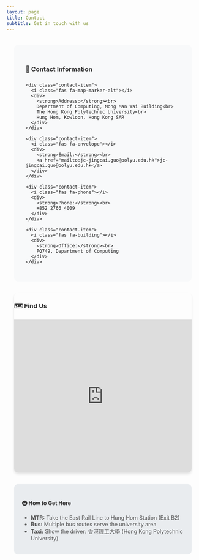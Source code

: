 ```yaml
---
layout: page
title: Contact
subtitle: Get in touch with us
---
```


<style>
  .contact-container {
    max-width: 1200px;
    margin: 0 auto;
    padding: 20px;
  }
  
  .contact-info {
    background-color: #f8f9fa;
    padding: 30px;
    border-radius: 10px;
    margin-bottom: 30px;
  }
  
  .contact-item {
    margin-bottom: 20px;
    display: flex;
    align-items: center;
  }
  
  .contact-item i {
    color: #007bff;
    margin-right: 15px;
    width: 20px;
    text-align: center;
  }
  
  .map-container {
    margin-top: 30px;
    border-radius: 10px;
    overflow: hidden;
    box-shadow: 0 4px 6px rgba(0, 0, 0, 0.1);
  }
  
  .map-responsive {
    overflow: hidden;
    padding-bottom: 400px;
    position: relative;
    height: 0;
  }
  
  .map-responsive iframe {
    left: 0;
    top: 0;
    height: 100%;
    width: 100%;
    position: absolute;
    border: none;
  }
  
  @media (max-width: 768px) {
    .contact-container {
      padding: 10px;
    }
    
    .contact-info {
      padding: 20px;
    }
    
    .map-responsive {
      padding-bottom: 300px;
    }
  }
</style>

<div class="contact-container">
  
  <!-- Contact Information -->
  <div class="contact-info">
    <h3 style="margin-bottom: 25px; color: #333;">📍 Contact Information</h3>
    
    <div class="contact-item">
      <i class="fas fa-map-marker-alt"></i>
      <div>
        <strong>Address:</strong><br>
        Department of Computing, Mong Man Wai Building<br>
        The Hong Kong Polytechnic University<br>
        Hung Hom, Kowloon, Hong Kong SAR
      </div>
    </div>
    
    <div class="contact-item">
      <i class="fas fa-envelope"></i>
      <div>
        <strong>Email:</strong><br>
        <a href="mailto:jc-jingcai.guo@polyu.edu.hk">jc-jingcai.guo@polyu.edu.hk</a>
      </div>
    </div>
    
    <div class="contact-item">
      <i class="fas fa-phone"></i>
      <div>
        <strong>Phone:</strong><br>
        +852 2766 4009
      </div>
    </div>
    
    <div class="contact-item">
      <i class="fas fa-building"></i>
      <div>
        <strong>Office:</strong><br>
        PQ749, Department of Computing
      </div>
    </div>
  </div>
  
  <!-- Map Section -->
  <div class="map-container">
    <h3 style="margin-bottom: 20px; color: #333;">🗺️ Find Us</h3>
    <div class="map-responsive">
      <!-- Google Maps Embed for Hong Kong Polytechnic University -->
      <iframe 
        src="https://www.google.com/maps/embed?pb=!1m18!1m12!1m3!1d3691.8947725858537!2d114.17699431495395!3d22.303658885316654!2m3!1f0!2f0!3f0!3m2!1i1024!2i768!4f13.1!3m3!1m2!1s0x340400e83e2fc723%3A0xcc7d8318c5f6b7e8!2sThe%20Hong%20Kong%20Polytechnic%20University!5e0!3m2!1sen!2shk!4v1640000000000!5m2!1sen!2shk" 
        allowfullscreen="" 
        loading="lazy" 
        referrerpolicy="no-referrer-when-downgrade">
      </iframe>
    </div>
  </div>
  
  <!-- Additional Information -->
  <div style="margin-top: 30px; padding: 20px; background-color: #e9ecef; border-radius: 10px;">
    <h4 style="color: #333; margin-bottom: 15px;">🚇 How to Get Here</h4>
    <ul style="color: #555;">
      <li><strong>MTR:</strong> Take the East Rail Line to Hung Hom Station (Exit B2)</li>
      <li><strong>Bus:</strong> Multiple bus routes serve the university area</li>
      <li><strong>Taxi:</strong> Show the driver: 香港理工大學 (Hong Kong Polytechnic University)</li>
    </ul>
  </div>
  
</div>
